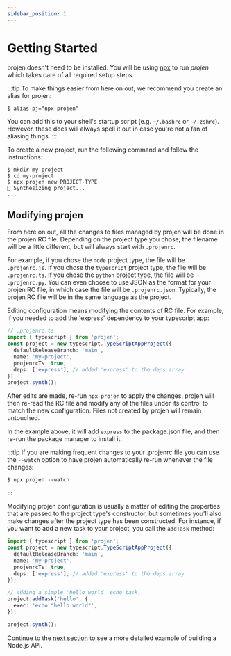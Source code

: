 ```yaml
---
sidebar_position: 1
---
```


# Getting Started

projen doesn't need to be installed. You will be using [npx](https://docs.npmjs.com/cli/v7/commands/npx) to run _projen_ which takes care of all required setup steps.

:::tip
To make things easier from here on out, we recommend you create an alias for projen:

```shell
$ alias pj="npx projen"
```

You can add this to your shell's startup script (e.g. `~/.bashrc` or `~/.zshrc`).
However, these docs will always spell it out in case you're not a fan of aliasing things.
:::

To create a new project, run the following command and follow the instructions:

```console
$ mkdir my-project
$ cd my-project
$ npx projen new PROJECT-TYPE
🤖 Synthesizing project...
...
```

## Modifying projen

From here on out, all the changes to files managed by projen will be done in the projen RC file. 
Depending on the project type you chose, the filename will be a little different, but will always start with 
`.projenrc`. 

For example, if you chose the `node` project type, the file will be `.projenrc.js`. 
If you chose the `typescript` project type, the file will be `.projenrc.ts`.
If you chose the `python` project type, the file will be `.projenrc.py`.
You can even choose to use JSON as the format for your projen RC file, in which case the file will be `.projenrc.json`.
Typically, the projen RC file will be in the same language as the project.

Editing configuration means modifying the contents of RC file. For example, if you needed to add the 'express' dependency
to your typescript app:

```typescript
// .projenrc.ts
import { typescript } from 'projen';
const project = new typescript.TypeScriptAppProject({
  defaultReleaseBranch: 'main',
  name: 'my-project',
  projenrcTs: true,
  deps: ['express'], // added 'express' to the deps array
});
project.synth();
```

After edits are made, re-run `npx projen` to apply the changes.
projen will then re-read the RC file and modify any of the files under its control to match the new configuration. 
Files not created by projen will remain untouched. 

In the example above, it will add `express` to the package.json file,
and then re-run the package manager to install it.

:::tip
If you are making frequent changes to your .projenrc file you can use the `--watch` option to have projen automatically
re-run whenever the file changes:

```shell
$ npx projen --watch
```
:::

Modifying projen configuration is usually a matter of editing the properties that are passed to the project type's 
constructor, but sometimes you'll also make changes after the project type has been constructed. 
For instance, if you want to add a new task to your project, you call the `addTask` method:

```typescript
import { typescript } from 'projen';
const project = new typescript.TypeScriptAppProject({
  defaultReleaseBranch: 'main',
  name: 'my-project',
  projenrcTs: true,
  deps: ['express'], // added 'express' to the deps array
});

// adding a simple 'hello world' echo task.
project.addTask('hello', {
  exec: 'echo "hello world"',
});

project.synth();
```

Continue to the [next section](build-a-simple-nodejs-api.md) to see a more detailed example of building a Node.js API.




